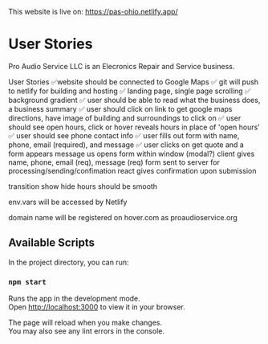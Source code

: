 This website is live on: https://pas-ohio.netlify.app/

# User Stories

Pro Audio Service LLC is an Elecronics Repair and Service business.

User Stories
✅website should be connected to Google Maps
✅ git will push to netlify for building and hosting
✅ landing page, single page scrolling
✅ background gradient
✅ user should be able to read what the business does, a business summary
✅ user should click on link to get google maps directions, have image of building and surroundings to click on
✅ user should see open hours, click or hover reveals hours in place of 'open hours'
✅ user should see phone contact info
✅ user fills out form with name, phone, email (required), and message
✅ user clicks on get quote and a form appears
message us opens form within window (modal?)
client gives name, phone, email (req), message (req)
form sent to server for processing/sending/confimation
react gives confirmation upon submission 


transition show hide hours should be smooth

env.vars will be accessed by Netlify

domain name will be registered on hover.com as proaudioservice.org

## Available Scripts

In the project directory, you can run:

### `npm start`

Runs the app in the development mode.\
Open [http://localhost:3000](http://localhost:3000) to view it in your browser.

The page will reload when you make changes.\
You may also see any lint errors in the console.

